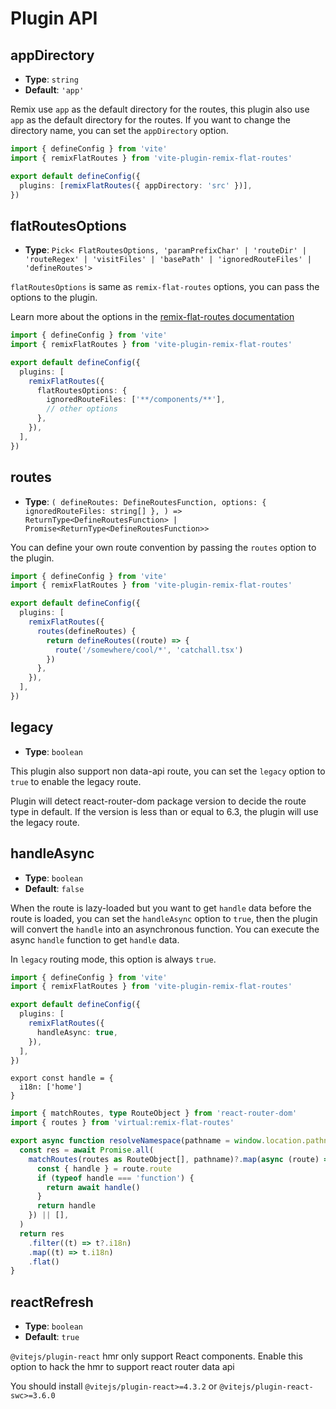 # Plugin API

## appDirectory

- **Type**: `string`
- **Default**: `'app'`

Remix use `app` as the default directory for the routes, this plugin also use `app` as the default directory for the routes. If you want to change the directory name, you can set the `appDirectory` option.

```ts
import { defineConfig } from 'vite'
import { remixFlatRoutes } from 'vite-plugin-remix-flat-routes'

export default defineConfig({
  plugins: [remixFlatRoutes({ appDirectory: 'src' })],
})
```

## flatRoutesOptions

- **Type**: `Pick<
    FlatRoutesOptions,
    'paramPrefixChar' | 'routeDir' | 'routeRegex' | 'visitFiles' | 'basePath' | 'ignoredRouteFiles' | 'defineRoutes'>`

`flatRoutesOptions` is same as `remix-flat-routes` options, you can pass the options to the plugin.

Learn more about the options in the [remix-flat-routes documentation](https://github.com/kiliman/remix-flat-routes)

```ts
import { defineConfig } from 'vite'
import { remixFlatRoutes } from 'vite-plugin-remix-flat-routes'

export default defineConfig({
  plugins: [
    remixFlatRoutes({
      flatRoutesOptions: {
        ignoredRouteFiles: ['**/components/**'],
        // other options
      },
    }),
  ],
})
```

## routes

- **Type**: `(
    defineRoutes: DefineRoutesFunction,
    options: {
      ignoredRouteFiles: string[]
    },
  ) => ReturnType<DefineRoutesFunction> | Promise<ReturnType<DefineRoutesFunction>>`

You can define your own route convention by passing the `routes` option to the plugin.

```ts
import { defineConfig } from 'vite'
import { remixFlatRoutes } from 'vite-plugin-remix-flat-routes'

export default defineConfig({
  plugins: [
    remixFlatRoutes({
      routes(defineRoutes) {
        return defineRoutes((route) => {
          route('/somewhere/cool/*', 'catchall.tsx')
        })
      },
    }),
  ],
})
```

## legacy

- **Type**: `boolean`

This plugin also support non data-api route, you can set the `legacy` option to `true` to enable the legacy route.

Plugin will detect react-router-dom package version to decide the route type in default. If the version is less than or equal to 6.3, the plugin will use the legacy route.


## handleAsync

- **Type**: `boolean`
- **Default**: `false`

When the route is lazy-loaded but you want to get `handle` data before the route is loaded, you can set the `handleAsync` option to `true`, then the plugin will convert the `handle` into an asynchronous function. You can execute the async `handle` function to get `handle` data.

In `legacy` routing mode, this option is always `true`.

```ts
import { defineConfig } from 'vite'
import { remixFlatRoutes } from 'vite-plugin-remix-flat-routes'

export default defineConfig({
  plugins: [
    remixFlatRoutes({
      handleAsync: true,
    }),
  ],
})
```

```tsx
export const handle = {
  i18n: ['home']
}
```

```ts
import { matchRoutes, type RouteObject } from 'react-router-dom'
import { routes } from 'virtual:remix-flat-routes'

export async function resolveNamespace(pathname = window.location.pathname) {
  const res = await Promise.all(
    matchRoutes(routes as RouteObject[], pathname)?.map(async (route) => {
      const { handle } = route.route
      if (typeof handle === 'function') {
        return await handle()
      }
      return handle
    }) || [],
  )
  return res
    .filter((t) => t?.i18n)
    .map((t) => t.i18n)
    .flat()
}
```

## reactRefresh

- **Type**: `boolean`
- **Default**: `true`

`@vitejs/plugin-react` hmr only support React components. Enable this option to hack the hmr to support react router data api

You should install `@vitejs/plugin-react>=4.3.2`  or `@vitejs/plugin-react-swc>=3.6.0`
